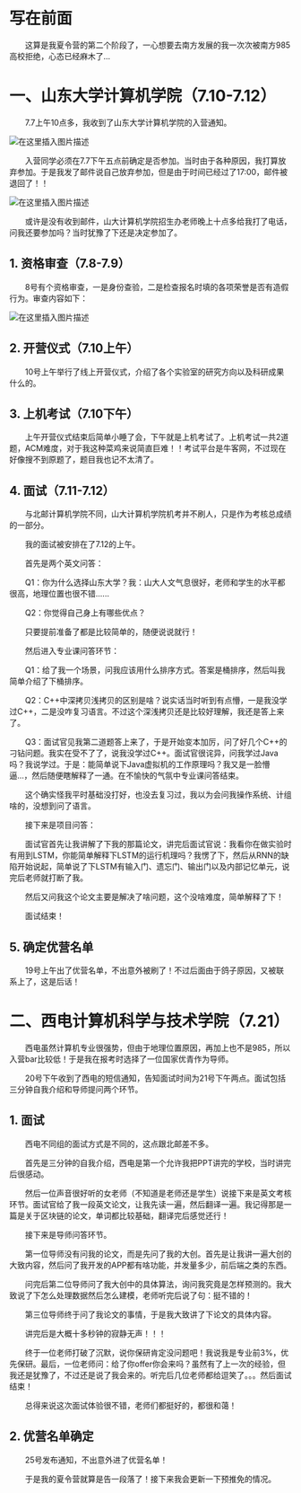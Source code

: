 # 写在前面
&emsp;&emsp;这算是我夏令营的第二个阶段了，一心想要去南方发展的我一次次被南方985高校拒绝，心态已经麻木了...
# 一、山东大学计算机学院（7.10-7.12）
&emsp;&emsp;7.7上午10点多，我收到了山东大学计算机学院的入营通知。

![在这里插入图片描述](https://img-blog.csdnimg.cn/0e4880c440a84fd59901db2a02773de6.png#pic_center)

&emsp;&emsp;入营同学必须在7.7下午五点前确定是否参加。当时由于各种原因，我打算放弃参加。于是我发了邮件说自己放弃参加，但是由于时间已经过了17:00，邮件被退回了！！

![在这里插入图片描述](https://img-blog.csdnimg.cn/c32d9f9c62e743cd91bb3a3302195fcb.png#pic_center)

&emsp;&emsp;或许是没有收到邮件，山大计算机学院招生办老师晚上十点多给我打了电话，问我还要参加吗？当时犹豫了下还是决定参加了。

## 1. 资格审查（7.8-7.9）
&emsp;&emsp;8号有个资格审查，一是身份查验，二是检查报名时填的各项荣誉是否有造假行为。审查内容如下：

![在这里插入图片描述](https://img-blog.csdnimg.cn/45c0f8bdcba04f608b6070f802581fc5.png#pic_center)

## 2. 开营仪式（7.10上午）
&emsp;&emsp;10号上午举行了线上开营仪式，介绍了各个实验室的研究方向以及科研成果什么的。

## 3. 上机考试（7.10下午）
&emsp;&emsp;上午开营仪式结束后简单小睡了会，下午就是上机考试了。上机考试一共2道题，ACM难度，对于我这种菜鸡来说简直巨难！！考试平台是牛客网，不过现在好像搜不到原题了，题目我也记不太清了。

## 4. 面试（7.11-7.12）
&emsp;&emsp;与北邮计算机学院不同，山大计算机学院机考并不刷人，只是作为考核总成绩的一部分。

&emsp;&emsp;我的面试被安排在了7.12的上午。

&emsp;&emsp;首先是两个英文问答：

&emsp;&emsp;Q1：你为什么选择山东大学？我：山大人文气息很好，老师和学生的水平都很高，地理位置也很不错......

&emsp;&emsp;Q2：你觉得自己身上有哪些优点？

&emsp;&emsp;只要提前准备了都是比较简单的，随便说说就行！

&emsp;&emsp;然后进入专业课问答环节：

&emsp;&emsp;Q1：给了我一个场景，问我应该用什么排序方式。答案是桶排序，然后叫我简单介绍了下桶排序。

&emsp;&emsp;Q2：C++中深拷贝浅拷贝的区别是啥？说实话当时听到有点懵，一是我没学过C++，二是没咋复习语言。不过这个深浅拷贝还是比较好理解，我还是答上来了。

&emsp;&emsp;Q3：面试官见我第二道题答上来了，于是开始变本加厉，问了好几个C++的刁钻问题。我实在受不了了，说我没学过C++。面试官很诧异，问我学过Java吗？我说学过。于是：能简单说下Java虚拟机的工作原理吗？我又是一脸懵逼...，然后随便瞎解释了一通。在不愉快的气氛中专业课问答结束。

&emsp;&emsp;这个确实怪我平时基础没打好，也没去复习过，我以为会问我操作系统、计组啥的，没想到问了语言。

&emsp;&emsp;接下来是项目问答：

&emsp;&emsp;面试官首先让我讲解了下我的那篇论文，讲完后面试官说：我看你在做实验时有用到LSTM，你能简单解释下LSTM的运行机理吗？我愣了下，然后从RNN的缺陷开始说起，简单说了下LSTM有输入门、遗忘门、输出门以及内部记忆单元，说完后老师就打断了我。

&emsp;&emsp;然后又问我这个论文主要是解决了啥问题，这个没啥难度，简单解释了下！

&emsp;&emsp;面试结束！

## 5. 确定优营名单
&emsp;&emsp;19号上午出了优营名单，不出意外被刷了！不过后面由于鸽子原因，又被联系上了，这是后话！

# 二、西电计算机科学与技术学院（7.21）
&emsp;&emsp;西电虽然计算机专业很强势，但由于地理位置原因，再加上也不是985，所以入营bar比较低！于是我在报考时选择了一位国家优青作为导师。

&emsp;&emsp;20号下午收到了西电的短信通知，告知面试时间为21号下午两点。面试包括三分钟自我介绍和导师提问两个环节。

## 1. 面试
&emsp;&emsp;西电不同组的面试方式是不同的，这点跟北邮差不多。

&emsp;&emsp;首先是三分钟的自我介绍，西电是第一个允许我把PPT讲完的学校，当时讲完后很感动。

&emsp;&emsp;然后一位声音很好听的女老师（不知道是老师还是学生）说接下来是英文考核环节。面试官给了我一段英文论文，让我先读一遍，然后翻译一遍。我记得那是一篇是关于区块链的论文，单词都比较基础，翻译完后感觉还行！

&emsp;&emsp;接下来是导师问答环节。

&emsp;&emsp;第一位导师没有问我的论文，而是先问了我的大创。首先是让我讲一遍大创的大致内容，然后问了我开发的APP都有啥功能，并发量多少，前后端之类的东西。

&emsp;&emsp;问完后第二位导师问了我大创中的具体算法，询问我究竟是怎样预测的。我大致说了下怎么处理数据然后怎么建模，老师听完后说了句：挺不错的！

&emsp;&emsp;第三位导师终于问了我论文的事情，于是我大致讲了下论文的具体内容。

&emsp;&emsp;讲完后是大概十多秒钟的寂静无声！！！

&emsp;&emsp;终于一位老师打破了沉默，说你保研肯定没问题吧！我说我是专业前3%，优先保研。最后，一位老师问：给了你offer你会来吗？虽然有了上一次的经验，但我还是犹豫了，不过还是说了我会来的。听完后几位老师都给逗笑了。。。然后面试结束！

&emsp;&emsp;总得来说这次面试体验很不错，老师们都挺好的，都很和蔼！

## 2. 优营名单确定
&emsp;&emsp;25号发布通知，不出意外进了优营名单！

&emsp;&emsp;于是我的夏令营就算是告一段落了！接下来我会更新一下预推免的情况。
